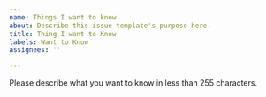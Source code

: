 ```yaml
---
name: Things I want to know
about: Describe this issue template's purpose here.
title: Thing I want to Know
labels: Want to Know
assignees: ''

---
```


Please describe what you want to know in less than 255 characters.
